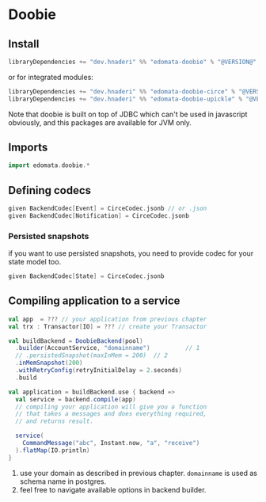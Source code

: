 # Doobie

## Install 

```scala
libraryDependencies += "dev.hnaderi" %% "edomata-doobie" % "@VERSION@"
```

or for integrated modules:
```scala
libraryDependencies += "dev.hnaderi" %% "edomata-doobie-circe" % "@VERSION@"
libraryDependencies += "dev.hnaderi" %% "edomata-doobie-upickle" % "@VERSION@"
```

Note that doobie is built on top of JDBC which can't be used in javascript obviously, and this packages are available for JVM only.

## Imports
```scala
import edomata.doobie.*
```

## Defining codecs

```scala
given BackendCodec[Event] = CirceCodec.jsonb // or .json
given BackendCodec[Notification] = CirceCodec.jsonb
```  

### Persisted snapshots
if you want to use persisted snapshots, you need to provide codec for your state model too.
```scala
given BackendCodec[State] = CirceCodec.jsonb 
```  

## Compiling application to a service
```scala
val app  = ??? // your application from previous chapter
val trx : Transactor[IO] = ??? // create your Transactor

val buildBackend = DoobieBackend(pool)
  .builder(AccountService, "domainname")          // 1
  // .persistedSnapshot(maxInMem = 200)  // 2
  .inMemSnapshot(200)
  .withRetryConfig(retryInitialDelay = 2.seconds)
  .build

val application = buildBackend.use { backend =>
  val service = backend.compile(app)
  // compiling your application will give you a function
  // that takes a messages and does everything required,
  // and returns result.

  service(
    CommandMessage("abc", Instant.now, "a", "receive")
  ).flatMap(IO.println)
}
```

1. use your domain as described in previous chapter. `domainname` is used as schema name in postgres.
2. feel free to navigate available options in backend builder.
